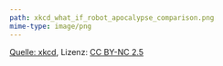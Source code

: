 ```yaml
---
path: xkcd_what_if_robot_apocalypse_comparison.png
mime-type: image/png
---
```

[Quelle: xkcd](https://what-if.xkcd.com/5/), Lizenz: [CC BY-NC 2.5](http://creativecommons.org/licenses/by-nc/2.5/)

